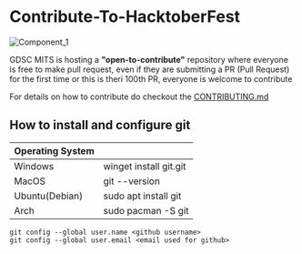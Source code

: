 # Contribute-To-HacktoberFest
![Component_1](https://user-images.githubusercontent.com/55801439/194706267-6492d3e2-4a9d-457c-b8ba-c88f82f500d3.png)

GDSC MITS is hosting a **"open-to-contribute"** repository where everyone is free to make pull request, even if they are submitting a PR (Pull Request) for the first time or this is theri 100th PR, everyone is welcome to contribute

For details on how to contribute do checkout the [CONTRIBUTING.md](https://github.com/GDSC-MITS/Contribute-To-HacktoberFest/blob/main/CONTRIBUTING.md)

## How to install and configure git

| Operating System| |
|--|--|
|Windows|winget install git.git|
|MacOS|git --version|
|Ubuntu(Debian)|sudo apt install git|
|Arch|sudo pacman -S git|

```
git config --global user.name <github username>
git config --global user.email <email used for github>
```

